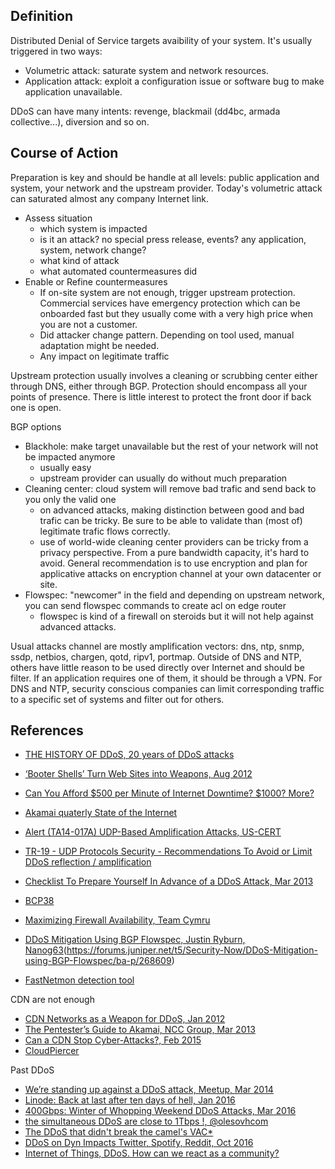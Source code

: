 
## Definition
Distributed Denial of Service targets avaibility of your system. It's usually triggered in two ways:

* Volumetric attack: saturate system and network resources.
* Application attack: exploit a configuration issue or software bug to make application unavailable.

DDoS can have many intents: revenge, blackmail (dd4bc, armada collective...), diversion and so on.

## Course of Action

Preparation is key and should be handle at all levels: public application and system, your network and the upstream provider.
Today's volumetric attack can saturated almost any company Internet link.

* Assess situation
    * which system is impacted 
    * is it an attack? no special press release, events? any application, system, network change?
    * what kind of attack
    * what automated countermeasures did
* Enable or Refine countermeasures
    * If on-site system are not enough, trigger upstream protection. Commercial services have emergency protection which can be onboarded fast but they usually come with a very high price when you are not a customer.
    * Did attacker change pattern. Depending on tool used, manual adaptation might be needed.
    * Any impact on legitimate traffic

Upstream protection usually involves a cleaning or scrubbing center either through DNS, either through BGP.
Protection should encompass all your points of presence. There is little interest to protect the front door if back one is open.

BGP options

* Blackhole: make target unavailable but the rest of your network will not be impacted anymore
    * usually easy
    * upstream provider can usually do without much preparation
* Cleaning center: cloud system will remove bad trafic and send back to you only the valid one
    * on advanced attacks, making distinction between good and bad trafic can be tricky. Be sure to be able to validate than (most of) legitimate trafic flows correctly.
    * use of world-wide cleaning center providers can be tricky from a privacy perspective. From a pure bandwidth capacity, it's hard to avoid. General recommendation is to use encryption and plan for applicative attacks on encryption channel at your own datacenter or site.
* Flowspec: "newcomer" in the field and depending on upstream network, you can send flowspec commands to create acl on edge router
    * flowspec is kind of a firewall on steroids but it will not help against advanced attacks.

Usual attacks channel are mostly amplification vectors: dns, ntp, snmp, ssdp, netbios, chargen, qotd, ripv1, portmap.
Outside of DNS and NTP, others have little reason to be used directly over Internet and should be filter. If an application requires one of them, it should be through a VPN.
For DNS and NTP, security conscious companies can limit corresponding traffic to a specific set of systems and filter out for others.


## References
* [THE HISTORY OF DDoS, 20 years of DDoS attacks](https://www.arbornetworks.com/the-history-of-ddos)
* [‘Booter Shells’ Turn Web Sites into Weapons, Aug 2012](https://krebsonsecurity.com/2012/08/booter-shells-turn-web-sites-into-weapons/)
* [Can You Afford $500 per Minute of Internet Downtime? $1000? More?](https://www.arbornetworks.com/blog/insight/can-you-afford-500-per-minute-of-internet-downtime-1000-more/)
* [Akamai quaterly State of the Internet](https://www.akamai.com/us/en/our-thinking/state-of-the-internet-report/global-state-of-the-internet-security-ddos-attack-reports.jsp)
* [Alert (TA14-017A) UDP-Based Amplification Attacks, US-CERT](https://www.us-cert.gov/ncas/alerts/TA14-017A)
* [TR-19 - UDP Protocols Security - Recommendations To Avoid or Limit DDoS reflection / amplification](https://www.circl.lu/pub/tr-19/)
* [Checklist To Prepare Yourself In Advance of a DDoS Attack, Mar 2013](https://www.whitehatsec.com/blog/checklist-to-prepare-yourself-in-advance-of-a-ddos-attack/)
* [BCP38](http://www.bcp38.info/index.php/Main_Page)

* [Maximizing Firewall Availability, Team Cymru](http://www.cymru.com/gillsr/documents/maximizing-firewall-availability.htm)
* [DDoS Mitigation Using BGP Flowspec, Justin Ryburn, Nanog63](https://nanog.org/sites/default/files/tuesday_general_ddos_ryburn_63.16.pdf)(https://forums.juniper.net/t5/Security-Now/DDoS-Mitigation-using-BGP-Flowspec/ba-p/268609)
* [FastNetmon detection tool](https://fastnetmon.com/)

CDN are not enough

* [CDN Networks as a Weapon for DDoS, Jan 2012](https://blog.radware.com/security/2012/01/cdn-networks-as-a-weapon-for-ddos/)
* [The Pentester’s Guide to Akamai, NCC Group, Mar 2013](https://dl.packetstormsecurity.net/papers/attack/the_pentesters_guide_to_akamai.pdf)
* [Can a CDN Stop Cyber-Attacks?, Feb 2015](https://blog.radware.com/security/2015/02/can-a-cdn-stop-cyber-attacks/)
* [CloudPiercer](https://cloudpiercer.org/)

Past DDoS

* [We’re standing up against a DDoS attack, Meetup, Mar 2014](http://blog.meetup.com/were-standing-up-against-a-ddos-attack/)
* [Linode: Back at last after ten days of hell, Jan 2016](http://www.theregister.co.uk/2016/01/04/linode_back_at_last_after_ten_days_of_hell/)
* [400Gbps: Winter of Whopping Weekend DDoS Attacks, Mar 2016](https://blog.cloudflare.com/a-winter-of-400gbps-weekend-ddos-attacks/)
* [the simultaneous DDoS are close to 1Tbps !, @olesovhcom](https://twitter.com/olesovhcom/status/778830571677978624)
* [The DDoS that didn't break the camel's VAC*](https://www.ovh.com/us/news/articles/a2367.the-ddos-that-didnt-break-the-camels-vac)
* [DDoS on Dyn Impacts Twitter, Spotify, Reddit, Oct 2016](https://krebsonsecurity.com/2016/10/ddos-on-dyn-impacts-twitter-spotify-reddit/)
* [Internet of Things, DDoS. How can we react as a community?](https://securityblob.blogspot.ca/2016/10/internet-of-things-ddos-how-can-we.html)
